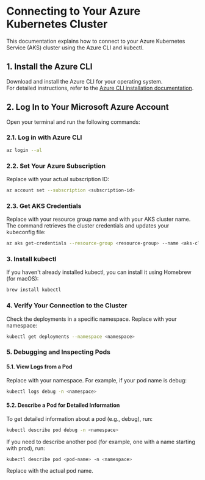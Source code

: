 # Connecting to Your Azure Kubernetes Cluster

This documentation explains how to connect to your Azure Kubernetes Service (AKS) cluster using the Azure CLI and kubectl.

## 1. Install the Azure CLI

Download and install the Azure CLI for your operating system.  
For detailed instructions, refer to the [Azure CLI installation documentation](https://learn.microsoft.com/en-us/cli/azure/install-azure-cli).

## 2. Log In to Your Microsoft Azure Account

Open your terminal and run the following commands:

### 2.1. Log in with Azure CLI

```bash
az login --al
```

### 2.2. Set Your Azure Subscription
Replace <subscription-id> with your actual subscription ID:

```bash 
az account set --subscription <subscription-id>
```


### 2.3. Get AKS Credentials
Replace <resource-group> with your resource group name and <aks-cluster-name> with your AKS cluster name. The command retrieves the cluster credentials and updates your kubeconfig file:

```bash
az aks get-credentials --resource-group <resource-group> --name <aks-cluster-name> --overwrite-existing
```

### 3. Install kubectl
If you haven't already installed kubectl, you can install it using Homebrew (for macOS):

```bash
brew install kubectl
```

### 4. Verify Your Connection to the Cluster
Check the deployments in a specific namespace. Replace <namespace> with your namespace:

```bash
kubectl get deployments --namespace <namespace>
```

### 5. Debugging and Inspecting Pods
#### 5.1. View Logs from a Pod

Replace <namespace> with your namespace. For example, if your pod name is debug:

```bash
kubectl logs debug -n <namespace>
```

#### 5.2. Describe a Pod for Detailed Information
To get detailed information about a pod (e.g., debug), run:

```bash
kubectl describe pod debug -n <namespace>
```
If you need to describe another pod (for example, one with a name starting with prod), run:

```bash
kubectl describe pod <pod-name> -n <namespace>
```
Replace <pod-name> with the actual pod name.